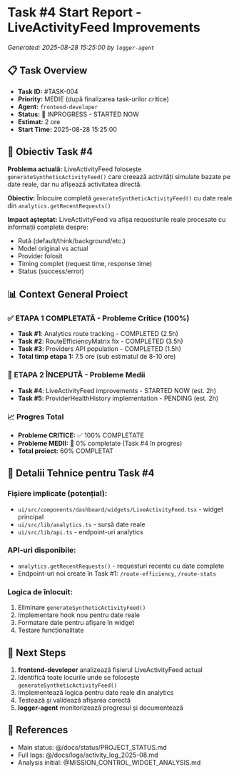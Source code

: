 # Task #4 Start Report - LiveActivityFeed Improvements
*Generated: 2025-08-28 15:25:00 by `logger-agent`*

## 📋 Task Overview
- **Task ID:** #TASK-004
- **Priority:** MEDIE (după finalizarea task-urilor critice)  
- **Agent:** `frontend-developer`
- **Status:** 🔄 INPROGRESS - STARTED NOW
- **Estimat:** 2 ore
- **Start Time:** 2025-08-28 15:25:00

## 🎯 Obiectiv Task #4
**Problema actuală:** LiveActivityFeed folosește `generateSyntheticActivityFeed()` care creează activități simulate bazate pe date reale, dar nu afișează activitatea directă.

**Obiectiv:** Înlocuire completă `generateSyntheticActivityFeed()` cu date reale din `analytics.getRecentRequests()`

**Impact așteptat:** LiveActivityFeed va afișa requesturile reale procesate cu informații complete despre:
- Rută (default/think/background/etc.)
- Model original vs actual
- Provider folosit
- Timing complet (request time, response time)
- Status (success/error)

## 📊 Context General Proiect

### ✅ ETAPA 1 COMPLETATĂ - Probleme Critice (100%)
- **Task #1**: Analytics route tracking - COMPLETED (2.5h)
- **Task #2**: RouteEfficiencyMatrix fix - COMPLETED (3.5h)  
- **Task #3**: Providers API population - COMPLETED (1.5h)
- **Total timp etapa 1:** 7.5 ore (sub estimatul de 8-10 ore)

### 🔄 ETAPA 2 ÎNCEPUTĂ - Probleme Medii
- **Task #4**: LiveActivityFeed improvements - STARTED NOW (est. 2h)
- **Task #5**: ProviderHealthHistory implementation - PENDING (est. 2h)

### 📈 Progres Total
- **Probleme CRITICE:** ✅ 100% COMPLETATE 
- **Probleme MEDII:** 🔄 0% completate (Task #4 în progres)
- **Total proiect:** 60% COMPLETAT

## 🔧 Detalii Tehnice pentru Task #4

### Fișiere implicate (potențial):
- `ui/src/components/dashboard/widgets/LiveActivityFeed.tsx` - widget principal
- `ui/src/lib/analytics.ts` - sursă date reale
- `ui/src/lib/api.ts` - endpoint-uri analytics

### API-uri disponibile:
- `analytics.getRecentRequests()` - requesturi recente cu date complete
- Endpoint-uri noi create în Task #1: `/route-efficiency`, `/route-stats`

### Logica de înlocuit:
1. Eliminare `generateSyntheticActivityFeed()`
2. Implementare hook nou pentru date reale
3. Formatare date pentru afișare în widget
4. Testare funcționalitate

## 📝 Next Steps
1. **frontend-developer** analizează fișierul LiveActivityFeed actual
2. Identifică toate locurile unde se folosește `generateSyntheticActivityFeed()`
3. Implementează logica pentru date reale din analytics
4. Testează și validează afișarea corectă
5. **logger-agent** monitorizează progresul și documentează

## 🔗 References
- Main status: @/docs/status/PROJECT_STATUS.md
- Full logs: @/docs/logs/activity_log_2025-08.md
- Analysis initial: @MISSION_CONTROL_WIDGET_ANALYSIS.md
